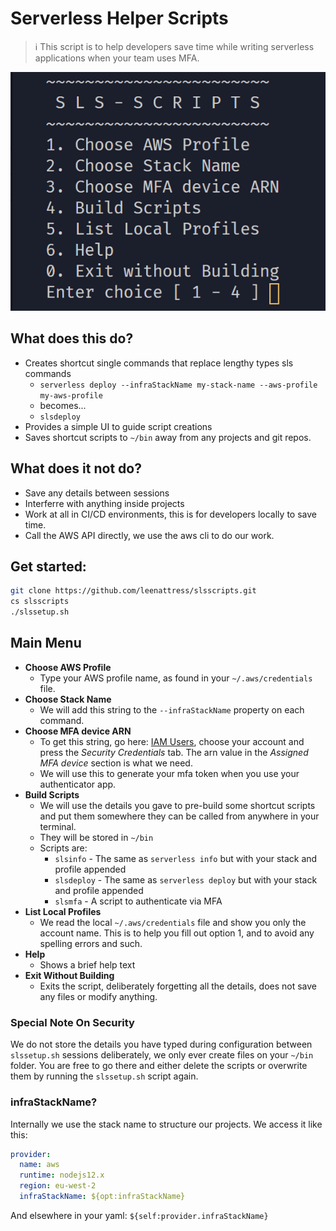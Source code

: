 # Serverless Helper Scripts

> ℹ This script is to help developers save time while writing serverless applications when your team uses MFA.


![slssetup Main Menu](screenshot.png)

## What does this do?

- Creates shortcut single commands that replace lengthy types sls commands
    - `serverless deploy --infraStackName my-stack-name --aws-profile my-aws-profile`
    - becomes...
    - `slsdeploy`
- Provides a simple UI to guide script creations
- Saves shortcut scripts to `~/bin` away from any projects and git repos.

## What does it not do?

- Save any details between sessions
- Interferre with anything inside projects
- Work at all in CI/CD environments, this is for developers locally to save time.
- Call the AWS API directly, we use the aws cli to do our work.


## Get started:

```sh
git clone https://github.com/leenattress/slsscripts.git
cs slsscripts
./slssetup.sh
```

## Main Menu

- **Choose AWS Profile**
    - Type your AWS profile name, as found in your `~/.aws/credentials` file.
- **Choose Stack Name**
    - We will add this string to the `--infraStackName` property on each command.
- **Choose MFA device ARN**
    - To get this string, go here: [IAM Users](https://console.aws.amazon.com/iam/home?region=us-east-1#/users), choose your account and press the *Security Credentials* tab. The arn value in the *Assigned MFA device* section is what we need.
    - We will use this to generate your mfa token when you use your authenticator app.
- **Build Scripts**
    - We will use the details you gave to pre-build some shortcut scripts and put them somewhere they can be called from anywhere in your terminal.
    - They will be stored in `~/bin`
    - Scripts are:
        - `slsinfo` - The same as `serverless info` but with your stack and profile appended
        - `slsdeploy` - The same as `serverless deploy` but with your stack and profile appended
        - `slsmfa` - A script to authenticate via MFA
- **List Local Profiles**
    - We read the local `~/.aws/credentials` file and show you only the account name. This is to help you fill out option 1, and to avoid any spelling errors and such.
- **Help**
    - Shows a brief help text
- **Exit Without Building**
    - Exits the script, deliberately forgetting all the details, does not save any files or modify anything.

### Special Note On Security

We do not store the details you have typed during configuration between `slssetup.sh` sessions deliberately, we only ever create files on your `~/bin` folder. You are free to go there and either delete the scripts or overwrite them by running the `slssetup.sh` script again.

### infraStackName?

Internally we use the stack name to structure our projects. We access it like this:

```yml
provider:
  name: aws
  runtime: nodejs12.x
  region: eu-west-2
  infraStackName: ${opt:infraStackName}
```

And elsewhere in your yaml: `${self:provider.infraStackName}`